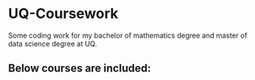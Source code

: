 # UQ-Coursework
Some coding work for my bachelor of mathematics degree and master of data science degree at UQ. 

Below courses are included:
- 
